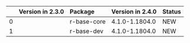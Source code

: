 <!-- markdown-link-check-disable -->

|    | Version in 2.3.0   | Package     | Version in 2.4.0   | Status   |
|---:|:-------------------|:------------|:-------------------|:---------|
|  0 |                    | r-base-core | 4.1.0-1.1804.0     | NEW      |
|  1 |                    | r-base-dev  | 4.1.0-1.1804.0     | NEW      |